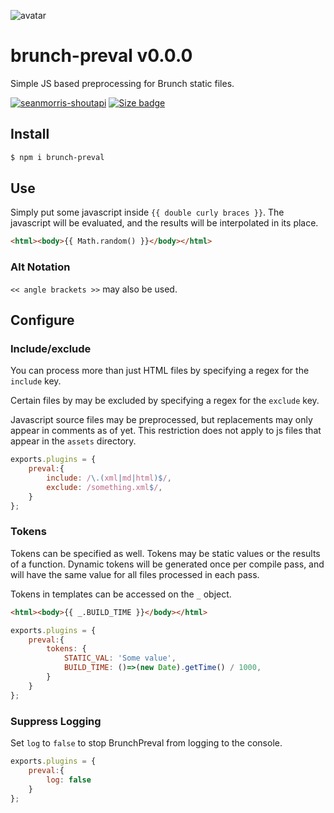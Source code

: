 ![avatar](https://avatars3.githubusercontent.com/u/640101?s=80&v=4)

# brunch-preval v0.0.0

Simple JS based preprocessing for Brunch static files.

[![seanmorris-shoutapi](https://img.shields.io/badge/seanmorris-brunch_preval-darkred?style=for-the-badge)](https://www.npmjs.com/package/brunch-preval) [![Size badge](https://img.shields.io/github/languages/code-size/seanmorris/brunch-preval?style=for-the-badge)](https://github.com/seanmorris/brunch-preval)

## Install

```bash
$ npm i brunch-preval
```

## Use

Simply put some javascript inside `{{ double curly braces }}`. The javascript will be evaluated, and the results will be interpolated in its place.

```html
<html><body>{{ Math.random() }}</body></html>
```

### Alt Notation

`<< angle brackets >>` may also be used.

## Configure

### Include/exclude

You can process more than just HTML files by specifying a regex for the `include` key.

Certain files by may be excluded by specifying a regex for the `exclude` key.

Javascript source files may be preprocessed, but replacements may only appear in comments as of yet. This restriction does not apply to js files that appear in the `assets` directory.

```javascript
exports.plugins = {
	preval:{
		include: /\.(xml|md|html)$/,
		exclude: /something.xml$/,
	}
};
```

### Tokens

Tokens can be specified as well. Tokens may be static values or the results of a function. Dynamic tokens will be generated once per compile pass, and will have the same value for all files processed in each pass.

Tokens in templates can be accessed on the `_` object.

```html
<html><body>{{ _.BUILD_TIME }}</body></html>
```

```javascript
exports.plugins = {
	preval:{
		tokens: {
			STATIC_VAL: 'Some value',
			BUILD_TIME: ()=>(new Date).getTime() / 1000,
		}
	}
};
```

### Suppress Logging

Set `log` to `false` to stop BrunchPreval from logging to the console.

```javascript
exports.plugins = {
	preval:{
		log: false
	}
};
```
